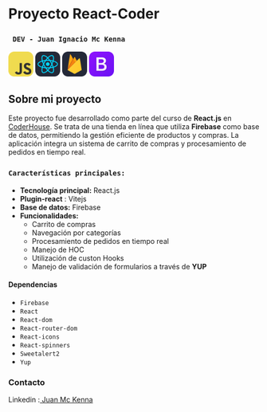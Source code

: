 # Proyecto React-Coder

### ` DEV - Juan Ignacio Mc Kenna`

<img src="https://raw.githubusercontent.com/tandpfun/skill-icons/main/icons/JavaScript.svg" width="50">
<img src="https://raw.githubusercontent.com/tandpfun/skill-icons/main/icons/React-Dark.svg" width="50">
<img src="https://raw.githubusercontent.com/tandpfun/skill-icons/main/icons/Firebase-Dark.svg" width="50">
<img src="https://raw.githubusercontent.com/tandpfun/skill-icons/main/icons/Bootstrap.svg" width="50">


## Sobre mi proyecto

Este proyecto fue desarrollado como parte del curso de **React.js** en [CoderHouse](https://www.coderhouse.com). Se trata de una tienda en línea que utiliza **Firebase** como base de datos, permitiendo la gestión eficiente de productos y compras. La aplicación integra un sistema de carrito de compras y procesamiento de pedidos en tiempo real.

### **`Características principales:`**

- **Tecnología principal:** React.js 
- **Plugin-react** : Vitejs
- **Base de datos:** Firebase
- **Funcionalidades:** 
  - Carrito de compras
  - Navegación por categorías
  - Procesamiento de pedidos en tiempo real
  - Manejo de HOC
  - Utilización de custon Hooks
  - Manejo de validación de formularios a través de **YUP**

#### Dependencias

- `Firebase` 
- `React` 
- `React-dom `
- `React-router-dom`
- `React-icons`
- `React-spinners`
- `Sweetalert2`
- `Yup` 

### Contacto

Linkedin :<a href="https://www.linkedin.com/in/juan-mckenna/"> Juan Mc Kenna </a>